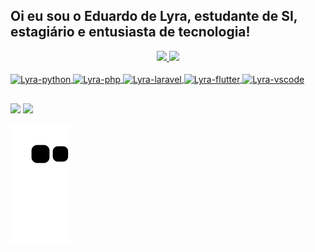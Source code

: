 ## Oi eu sou o Eduardo de Lyra, estudante de SI, estagiário e entusiasta de tecnologia!
<div align="center">
  <a href="https://github.com/EduardoLyra">
  <img height="180em" src="https://github-readme-stats.vercel.app/api?username=EduardoLyra&show_icons=true&theme=merko&include_all_commits=true&count_private=true"/>
  <img height="180em" src="https://github-readme-stats.vercel.app/api/top-langs/?username=EduardoLyra&layout=compact&langs_count=7&theme=merko"/>
</div>
<div style="display: inline_block"><br>
  <img align="center" alt="Lyra-python" height="40" width="50" src="https://cdn.jsdelivr.net/gh/devicons/devicon/icons/python/python-original.svg">
  <img align="center" alt="Lyra-php" height="40" width="50" src="https://cdn.jsdelivr.net/gh/devicons/devicon/icons/php/php-plain.svg">
  <img align="center" alt="Lyra-laravel" height="40" width="50" src="https://cdn.jsdelivr.net/gh/devicons/devicon/icons/laravel/laravel-plain.svg">
  <img align="center" alt="Lyra-flutter" height="40" width="50" src="https://cdn.jsdelivr.net/gh/devicons/devicon/icons/flutter/flutter-original.svg">
  <img align="center" alt="Lyra-vscode" height="40" width="50" src="https://cdn.jsdelivr.net/gh/devicons/devicon/icons/vscode/vscode-original.svg">
</div>
  
  ##
 
<div> 
  <a href = "mailto:eduardolyra14@gmail.com"><img src="https://img.shields.io/badge/-Gmail-%23333?style=for-the-badge&logo=gmail&logoColor=white" target="_blank"></a>
  <a href="https://www.linkedin.com/in/eduardo-lyra-99600a1b3/" target="_blank"><img src="https://img.shields.io/badge/-LinkedIn-%230077B5?style=for-the-badge&logo=linkedin&logoColor=white" target="_blank"></a> 
 
  ![Snake animation](https://github.com/rafaballerini/rafaballerini/blob/output/github-contribution-grid-snake.svg)
 
</div>
